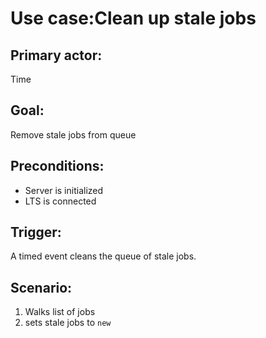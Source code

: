 # Use case:Clean up stale jobs

## Primary actor:

Time

## Goal:

Remove stale jobs from queue

## Preconditions:

* Server is initialized
* LTS is connected

## Trigger:

A timed event cleans the queue of stale jobs.

## Scenario:

1) Walks list of jobs
2) sets stale jobs to `new`
